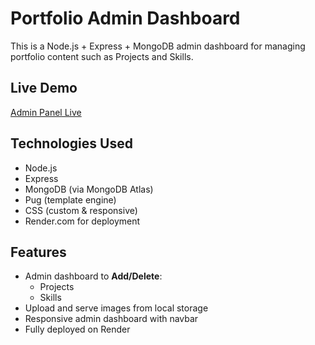# Portfolio Admin Dashboard

This is a Node.js + Express + MongoDB admin dashboard for managing portfolio content such as Projects and Skills.

## Live Demo
[Admin Panel Live](https://admin-portfolio-5ws2.onrender.com)

## Technologies Used
- Node.js
- Express
- MongoDB (via MongoDB Atlas)
- Pug (template engine)
- CSS (custom & responsive)
- Render.com for deployment

## Features
- Admin dashboard to **Add/Delete**:
  - Projects
  - Skills 
- Upload and serve images from local storage
- Responsive admin dashboard with navbar
- Fully deployed on Render
